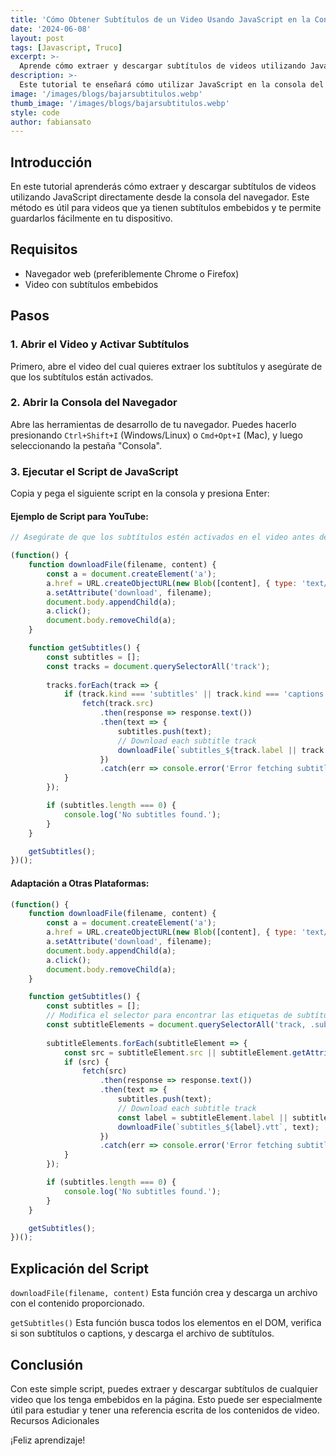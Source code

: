 ```yaml
---
title: 'Cómo Obtener Subtítulos de un Video Usando JavaScript en la Consola'
date: '2024-06-08'
layout: post
tags: [Javascript, Truco]
excerpt: >-
  Aprende cómo extraer y descargar subtítulos de videos utilizando JavaScript directamente desde la consola del navegador.
description: >-
  Este tutorial te enseñará cómo utilizar JavaScript en la consola del navegador para extraer y descargar subtítulos de videos que ya los tienen disponibles.
image: '/images/blogs/bajarsubtitulos.webp'
thumb_image: '/images/blogs/bajarsubtitulos.webp'
style: code
author: fabiansato
---
```


## Introducción

En este tutorial aprenderás cómo extraer y descargar subtítulos de videos utilizando JavaScript directamente desde la consola del navegador. Este método es útil para videos que ya tienen subtítulos embebidos y te permite guardarlos fácilmente en tu dispositivo.

## Requisitos

- Navegador web (preferiblemente Chrome o Firefox)
- Video con subtítulos embebidos

## Pasos

### 1. Abrir el Video y Activar Subtítulos

Primero, abre el video del cual quieres extraer los subtítulos y asegúrate de que los subtítulos están activados.

### 2. Abrir la Consola del Navegador

Abre las herramientas de desarrollo de tu navegador. Puedes hacerlo presionando `Ctrl+Shift+I` (Windows/Linux) o `Cmd+Opt+I` (Mac), y luego seleccionando la pestaña "Consola".

### 3. Ejecutar el Script de JavaScript

Copia y pega el siguiente script en la consola y presiona Enter:


#### Ejemplo de Script para YouTube:
```javascript
// Asegúrate de que los subtítulos estén activados en el video antes de ejecutar el script

(function() {
    function downloadFile(filename, content) {
        const a = document.createElement('a');
        a.href = URL.createObjectURL(new Blob([content], { type: 'text/plain' }));
        a.setAttribute('download', filename);
        document.body.appendChild(a);
        a.click();
        document.body.removeChild(a);
    }

    function getSubtitles() {
        const subtitles = [];
        const tracks = document.querySelectorAll('track');
        
        tracks.forEach(track => {
            if (track.kind === 'subtitles' || track.kind === 'captions') {
                fetch(track.src)
                    .then(response => response.text())
                    .then(text => {
                        subtitles.push(text);
                        // Download each subtitle track
                        downloadFile(`subtitles_${track.label || track.srclang}.vtt`, text);
                    })
                    .catch(err => console.error('Error fetching subtitles:', err));
            }
        });

        if (subtitles.length === 0) {
            console.log('No subtitles found.');
        }
    }

    getSubtitles();
})();

```
#### Adaptación a Otras Plataformas:
```javascript
(function() {
    function downloadFile(filename, content) {
        const a = document.createElement('a');
        a.href = URL.createObjectURL(new Blob([content], { type: 'text/plain' }));
        a.setAttribute('download', filename);
        document.body.appendChild(a);
        a.click();
        document.body.removeChild(a);
    }

    function getSubtitles() {
        const subtitles = [];
        // Modifica el selector para encontrar las etiquetas de subtítulos en la plataforma
        const subtitleElements = document.querySelectorAll('track, .subtitle-element-selector');
        
        subtitleElements.forEach(subtitleElement => {
            const src = subtitleElement.src || subtitleElement.getAttribute('data-src');
            if (src) {
                fetch(src)
                    .then(response => response.text())
                    .then(text => {
                        subtitles.push(text);
                        // Download each subtitle track
                        const label = subtitleElement.label || subtitleElement.getAttribute('data-label') || 'subtitle';
                        downloadFile(`subtitles_${label}.vtt`, text);
                    })
                    .catch(err => console.error('Error fetching subtitles:', err));
            }
        });

        if (subtitles.length === 0) {
            console.log('No subtitles found.');
        }
    }

    getSubtitles();
})();

```
## Explicación del Script

`downloadFile(filename, content)`
Esta función crea y descarga un archivo con el contenido proporcionado.

`getSubtitles()`
 Esta función busca todos los elementos <track> en el DOM, verifica si son subtítulos o captions, y descarga el archivo de subtítulos.

## Conclusión

Con este simple script, puedes extraer y descargar subtítulos de cualquier video que los tenga embebidos en la página. Esto puede ser especialmente útil para estudiar y tener una referencia escrita de los contenidos de video.
Recursos Adicionales

¡Feliz aprendizaje!